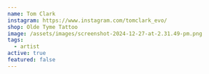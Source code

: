 ```yaml
---
name: Tom Clark
instagram: https://www.instagram.com/tomclark_evo/
shop: Olde Tyme Tattoo
image: /assets/images/screenshot-2024-12-27-at-2.31.49-pm.png
tags:
  - artist
active: true
featured: false
---
```

